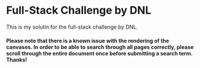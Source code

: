 # Full-Stack Challenge by DNL

This is my solutin for the full-stack challenge by DNL.

#### Please note that there is a known issue with the rendering of the canvases. In order to be able to search through all pages correctly, please scroll through the entire document once before submitting a search term. Thanks!
